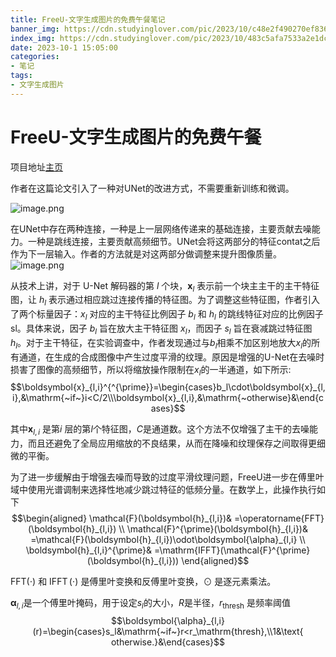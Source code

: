```yaml
---
title: FreeU-文字生成图片的免费午餐笔记
banner_img: https://cdn.studyinglover.com/pic/2023/10/c48e2f490270ef836b26f6d7ed8d7f0e.png
index_img: https://cdn.studyinglover.com/pic/2023/10/483c5afa7533a2e1dcaf2cf0273c6677.png
date: 2023-10-1 15:05:00
categories:
- 笔记
tags:
- 文字生成图片
---
```

# FreeU-文字生成图片的免费午餐

项目地址[主页](https://chenyangsi.top/FreeU/)

作者在这篇论文引入了一种对UNet的改进方式，不需要重新训练和微调。

![image.png](https://cdn.studyinglover.com/pic/2023/10/c48e2f490270ef836b26f6d7ed8d7f0e.png)



在UNet中存在两种连接，一种是上一层网络传递来的基础连接，主要贡献去噪能力。一种是跳线连接，主要贡献高频细节。UNet会将这两部分的特征contat之后作为下一层输入。作者的方法就是对这两部分做调整来提升图像质量。
![image.png](https://cdn.studyinglover.com/pic/2023/10/483c5afa7533a2e1dcaf2cf0273c6677.png)

从技术上讲，对于 U-Net 解码器的第 $l$ 个块，$\boldsymbol{x}_{l}$ 表示前一个块主主干的主干特征图，让 $h_l$ 表示通过相应跳过连接传播的特征图。为了调整这些特征图，作者引入了两个标量因子：$x_l$ 对应的主干特征比例因子 $b_l$ 和 $h_l$ 的跳线特征对应的比例因子 sl。具体来说，因子 $b_l$ 旨在放大主干特征图 $x_l$，而因子 $s_l$ 旨在衰减跳过特征图 $h_l$。对于主干特征，在实验调查中，作者发现通过与$b_l$相乘不加区别地放大$x_l$的所有通道，在生成的合成图像中产生过度平滑的纹理。原因是增强的U-Net在去噪时损害了图像的高频细节，所以将缩放操作限制在$x_l$的一半通道，如下所示:$$\boldsymbol{x}_{l,i}^{^{\prime}}=\begin{cases}b_l\cdot\boldsymbol{x}_{l,i},&\mathrm{~if~}i<C/2\\\boldsymbol{x}_{l,i},&\mathrm{~otherwise}&\end{cases}$$

其中$\boldsymbol{x}_{l,i}$ 是第$i$ 层的第$l$个特征图，$C$是通道数。这个方法不仅增强了主干的去噪能力，而且还避免了全局应用缩放的不良结果，从而在降噪和纹理保存之间取得更细微的平衡。

为了进一步缓解由于增强去噪而导致的过度平滑纹理问题，FreeU进一步在傅里叶域中使用光谱调制来选择性地减少跳过特征的低频分量。在数学上，此操作执行如下$$\begin{aligned}
\mathcal{F}(\boldsymbol{h}_{l,i})& =\operatorname{FFT}(\boldsymbol{h}_{l,i})  \\
\mathcal{F}^{\prime}(\boldsymbol{h}_{l,i})& =\mathcal{F}(\boldsymbol{h}_{l,i})\odot\boldsymbol{\alpha}_{l,i}  \\
\boldsymbol{h}_{l,i}^{\prime}& =\mathrm{IFFT}(\mathcal{F}^{\prime}(\boldsymbol{h}_{l,i})) 
\end{aligned}$$

$\mathrm{FFT}(\cdot)$ 和 $\operatorname{IFFT}(\cdot)$ 是傅里叶变换和反傅里叶变换，$\odot$ 是逐元素乘法。

$\boldsymbol{\alpha}_{l,i}$是一个傅里叶掩码，用于设定$s_l$的大小，$R$是半径，$r_\mathrm{thresh}$ 是频率阈值
$$\boldsymbol{\alpha}_{l,i}(r)=\begin{cases}s_l&\mathrm{~if~}r<r_\mathrm{thresh},\\1&\text{ otherwise.}&\end{cases}$$
 